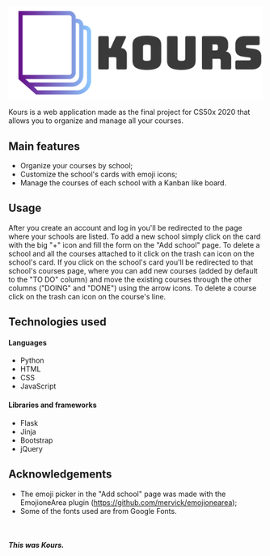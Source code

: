 <p align="center">
	<img src="static/logo-dark.png"/>
</p>

Kours is a web application made as the final project for CS50x 2020 that allows you to organize and manage all your courses.

## Main features

* Organize your courses by school;
* Customize the school's cards with emoji icons;
* Manage the courses of each school with a Kanban like board.

## Usage

After you create an account and log in you'll be redirected to the page where your schools are listed. To add a new school simply click on the card with the big "+" icon and fill the form on the "Add school" page. To delete a school and all the courses attached to it click on the trash can icon on the school's card. If you click on the school's card you'll be redirected to that school's courses page, where you can add new courses (added by default to the "TO DO" column) and move the existing courses through the other columns ("DOING" and "DONE") using the arrow icons. To delete a course click on the trash can icon on the course's line.

## Technologies used

#### Languages
* Python
* HTML
* CSS
* JavaScript

#### Libraries and frameworks
* Flask
* Jinja
* Bootstrap
* jQuery

## Acknowledgements

* The emoji picker in the "Add school" page was made with the EmojioneArea plugin (https://github.com/mervick/emojionearea);
* Some of the fonts used are from Google Fonts.

<br>

##### This was Kours.
